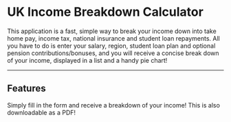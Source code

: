 # UK Income Breakdown Calculator

This application is a fast, simple way to break your income down into take home pay, income tax,
national insurance and student loan repayments. All you have to do is enter your salary,
region, student loan plan and optional pension contributions/bonuses, and you will receive a
concise break down of your income, displayed in a list and a handy pie chart!

---

## Features

Simply fill in the form and receive a breakdown of your income! This is also downloadable as a PDF!

